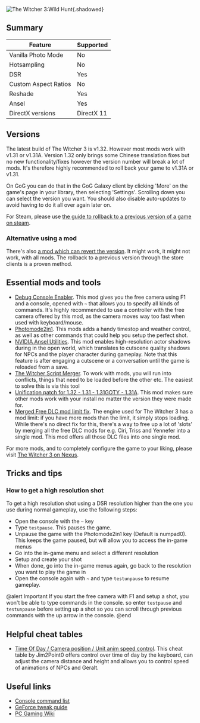 ![The Witcher 3:Wild Hunt](Images\witcher3_header.png "Shot by Otis_Inf"){.shadowed}

## Summary

Feature | Supported
--|--
Vanilla Photo Mode | No
Hotsampling | No
DSR | Yes
Custom Aspect Ratios | No
Reshade | Yes
Ansel | Yes
DirectX versions | DirectX 11

## Versions
The latest build of The Witcher 3 is v1.32. However most mods work with v1.31 or v1.31A. Version 1.32 only brings 
some Chinese translation fixes but no new functionality/fixes however the version number will break a lot of mods.
It's therefore highly recommended to roll back your game to v1.31A or v1.31. 

On GoG you can do that in the GoG Galaxy client
by clicking 'More' on the game's page in your library, then selecting 'Settings'. Scrolling down you can select the version 
you want. You should also disable auto-updates to avoid having to do it all over again later on. 

For Steam, please use [the guide to rollback to a previous version of a game on steam](../GeneralGuides/steam_update_guide.htm).

### Alternative using a mod
There's also [a mod which can revert the version](https://www.nexusmods.com/witcher3/mods/3374). It might work, it might not work, with all
mods. The rollback to a previous version through the store clients is a proven method.

## Essential mods and tools

* [Debug Console Enabler](https://www.nexusmods.com/witcher3/mods/1555). This mod gives you the free camera using F1 and a console, opened with `~`
 that allows you to specify all kinds of commands. It's highly recommended to use a controller with the free camera offered by this mod, as the camera moves
way too fast when used with keyboard/mouse.
* [Photomode2in1](https://www.nexusmods.com/witcher3/mods/190). This mods adds a handy timestop and weather control, as well as other commands that 
could help you setup the perfect shot.
* [NVIDIA Ansel Utilities](https://www.nexusmods.com/witcher3/mods/1907). This mod enables high-resolution actor shadows during in the open world, which translates to cutscene quality shadows for NPCs and the player character during gameplay. Note that this feature is after engaging a cutscene or a conversation until the game is reloaded from a save.
* [The Witcher Script Merger](https://www.nexusmods.com/witcher3/mods/484). To work with mods, you will run into conflicts, things that need to be 
loaded before the other etc. The easiest to solve this is via this tool
* [Unification patch for 1.32 - 1.31 - 1.31GOTY - 1.31A](https://www.nexusmods.com/witcher3/mods/2134). This mod makes sure other mods work with your
install no matter the version they were made for.
* [Merged Free DLC mod limit fix](https://www.nexusmods.com/witcher3/mods/3334). The engine used for The Witcher 3 has a mod limit: if you have more
mods than the limit, it simply stops loading. While there's no direct fix for this, there's a way to free up a lot of 'slots' by merging all the free DLC mods
for e.g. Ciri, Triss and Yennefer into a single mod. This mod offers all those DLC files into one single mod.

For more mods, and to completely configure the game to your liking, please visit [The Witcher 3 on Nexus](https://www.nexusmods.com/witcher3). 

## Tricks and tips 

### How to get a high resolution shot
To get a high resolution shot using a DSR resolution higher than the one you use during normal gameplay, use the following steps:

* Open the console with the `~` key
* Type `testpause`. This pauses the game.
* Unpause the game with the Photomode2in1 key (Default is numpad0). This keeps the game paused, but will allow you to access the in-game menus
* Go into the in-game menu and select a different resolution
* Setup and create your shot
* When done, go into the in-game menus again, go back to the resolution you want to play the game in
* Open the console again with `~` and type `testunpause` to resume gameplay.

@alert Important
If you start the free camera with F1 and setup a shot, you won't be able to type commands in the console. so enter `testpause` and `testunpause` before setting up a 
shot so you can scroll through previous commands with the up arrow in the console.
@end

## Helpful cheat tables

* [Time Of Day / Camera position / Unit anim speed control](..\CheatTables\witcher3.ct). This cheat table by Jim2Point0 offers control over time of day by the keyboard, 
can adjust the camera distance and height and allows you to control speed of animations of NPCs and Geralt. 

## Useful links

* [Console command list](https://commands.gg/witcher3)
* [GeForce tweak guide](https://www.geforce.com/whats-new/guides/the-witcher-3-wild-hunt-graphics-performance-and-tweaking-guide)
* [PC Gaming Wiki](https://pcgamingwiki.com/wiki/The_Witcher_3:_Wild_Hunt)
